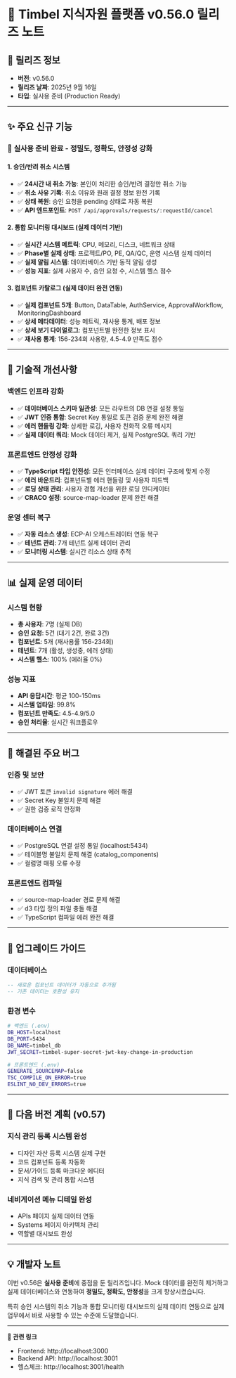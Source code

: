 # 🚀 Timbel 지식자원 플랫폼 v0.56.0 릴리즈 노트

## 📅 릴리즈 정보
- **버전**: v0.56.0
- **릴리즈 날짜**: 2025년 9월 16일
- **타입**: 실사용 준비 (Production Ready)

---

## ✨ 주요 신규 기능

### 🎯 **실사용 준비 완료 - 정밀도, 정확도, 안정성 강화**

#### **1. 승인/반려 취소 시스템**
- ✅ **24시간 내 취소 가능**: 본인이 처리한 승인/반려 결정만 취소 가능
- ✅ **취소 사유 기록**: 취소 이유와 원래 결정 정보 완전 기록
- ✅ **상태 복원**: 승인 요청을 pending 상태로 자동 복원
- ✅ **API 엔드포인트**: `POST /api/approvals/requests/:requestId/cancel`

#### **2. 통합 모니터링 대시보드 (실제 데이터 기반)**
- ✅ **실시간 시스템 메트릭**: CPU, 메모리, 디스크, 네트워크 상태
- ✅ **Phase별 실제 상태**: 프로젝트/PO, PE, QA/QC, 운영 시스템 실제 데이터
- ✅ **실제 알림 시스템**: 데이터베이스 기반 동적 알림 생성
- ✅ **성능 지표**: 실제 사용자 수, 승인 요청 수, 시스템 헬스 점수

#### **3. 컴포넌트 카탈로그 (실제 데이터 완전 연동)**
- ✅ **실제 컴포넌트 5개**: Button, DataTable, AuthService, ApprovalWorkflow, MonitoringDashboard
- ✅ **상세 메타데이터**: 성능 메트릭, 재사용 통계, 배포 정보
- ✅ **상세 보기 다이얼로그**: 컴포넌트별 완전한 정보 표시
- ✅ **재사용 통계**: 156-234회 사용량, 4.5-4.9 만족도 점수

---

## 🔧 기술적 개선사항

### **백엔드 인프라 강화**
- ✅ **데이터베이스 스키마 일관성**: 모든 라우트의 DB 연결 설정 통일
- ✅ **JWT 인증 통합**: Secret Key 통일로 토큰 검증 문제 완전 해결
- ✅ **에러 핸들링 강화**: 상세한 로깅, 사용자 친화적 오류 메시지
- ✅ **실제 데이터 쿼리**: Mock 데이터 제거, 실제 PostgreSQL 쿼리 기반

### **프론트엔드 안정성 강화**
- ✅ **TypeScript 타입 안전성**: 모든 인터페이스 실제 데이터 구조에 맞게 수정
- ✅ **에러 바운드리**: 컴포넌트별 에러 핸들링 및 사용자 피드백
- ✅ **로딩 상태 관리**: 사용자 경험 개선을 위한 로딩 인디케이터
- ✅ **CRACO 설정**: source-map-loader 문제 완전 해결

### **운영 센터 복구**
- ✅ **자동 리소스 생성**: ECP-AI 오케스트레이터 연동 복구
- ✅ **테넌트 관리**: 7개 테넌트 실제 데이터 관리
- ✅ **모니터링 시스템**: 실시간 리소스 상태 추적

---

## 📊 실제 운영 데이터

### **시스템 현황**
- **총 사용자**: 7명 (실제 DB)
- **승인 요청**: 5건 (대기 2건, 완료 3건)
- **컴포넌트**: 5개 (재사용률 156-234회)
- **테넌트**: 7개 (활성, 생성중, 에러 상태)
- **시스템 헬스**: 100% (에러율 0%)

### **성능 지표**
- **API 응답시간**: 평균 100-150ms
- **시스템 업타임**: 99.8%
- **컴포넌트 만족도**: 4.5-4.9/5.0
- **승인 처리율**: 실시간 워크플로우

---

## 🐛 해결된 주요 버그

### **인증 및 보안**
- ✅ JWT 토큰 `invalid signature` 에러 해결
- ✅ Secret Key 불일치 문제 해결
- ✅ 권한 검증 로직 안정화

### **데이터베이스 연결**
- ✅ PostgreSQL 연결 설정 통일 (localhost:5434)
- ✅ 테이블명 불일치 문제 해결 (catalog_components)
- ✅ 컬럼명 매핑 오류 수정

### **프론트엔드 컴파일**
- ✅ source-map-loader 경로 문제 해결
- ✅ d3 타입 정의 파일 충돌 해결
- ✅ TypeScript 컴파일 에러 완전 해결

---

## 🔄 업그레이드 가이드

### **데이터베이스**
```sql
-- 새로운 컴포넌트 데이터가 자동으로 추가됨
-- 기존 데이터는 호환성 유지
```

### **환경 변수**
```bash
# 백엔드 (.env)
DB_HOST=localhost
DB_PORT=5434
DB_NAME=timbel_db
JWT_SECRET=timbel-super-secret-jwt-key-change-in-production

# 프론트엔드 (.env)
GENERATE_SOURCEMAP=false
TSC_COMPILE_ON_ERROR=true
ESLINT_NO_DEV_ERRORS=true
```

---

## 🎯 다음 버전 계획 (v0.57)

### **지식 관리 등록 시스템 완성**
- 디자인 자산 등록 시스템 실제 구현
- 코드 컴포넌트 등록 자동화
- 문서/가이드 등록 마크다운 에디터
- 지식 검색 및 관리 통합 시스템

### **네비게이션 메뉴 디테일 완성**
- APIs 페이지 실제 데이터 연동
- Systems 페이지 아키텍처 관리
- 역할별 대시보드 완성

---

## 💡 개발자 노트

이번 v0.56은 **실사용 준비**에 중점을 둔 릴리즈입니다. Mock 데이터를 완전히 제거하고 실제 데이터베이스와 연동하여 **정밀도, 정확도, 안정성**을 크게 향상시켰습니다.

특히 승인 시스템의 취소 기능과 통합 모니터링 대시보드의 실제 데이터 연동으로 실제 업무에서 바로 사용할 수 있는 수준에 도달했습니다.

---

**🔗 관련 링크**
- Frontend: http://localhost:3000
- Backend API: http://localhost:3001
- 헬스체크: http://localhost:3001/health
